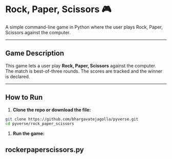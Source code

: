 # Rock, Paper, Scissors 🎮

A simple command-line game in Python where the user plays Rock, Paper, Scissors against the computer.

---

## Game Description

This game lets a user play **Rock, Paper, Scissors** against the computer.  
The match is best-of-three rounds. The scores are tracked and the winner is declared.

---

##  How to Run

1. **Clone the repo or download the file:**

```bash
git clone https://github.com/bhargavatejagolla/pyverse.git
cd pyverse/rock_paper_scissors
```
1. **Run the game:**
## rockerpaperscissors.py

 
